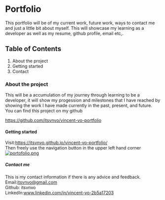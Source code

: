 # Portfolio
This portfolio will be of my current work, future work, ways to contact me and just a little bit about myself. This will showcase my learning as a developer as well as my resume, github profile, email etc,.

## Table of Contents
 1. About the project
 2. Getting started
 3. Contact
 
 ### About the project
 This will be a accumulation of my journey through learning to be a developer, it will show my progession and milestones that I have reached by showing the work I have made currently in the past, present, and future. \
 You can find this project on my github
 
 https://github.com/itsvnvo/vincent-vo-portfolio
 
 #### Getting started
 Visit:https://itsvnvo.github.io/vincent-vo-portfolio/ \
 Then freely  use the navigation button in the upper left hand corner \
[![portofolio.png](https://i.postimg.cc/wBdPCngb/portofolio.png)](https://postimg.cc/sMwwS6Bp)
 
 ##### Contact me
 This is my contact information if there is any advice and feedback. \
 Email:itsvnvo@gmail.com \
 Github: itsvnvo \
 LinkedIn:www.linkedin.com/in/vincent-vo-2b5a17203
